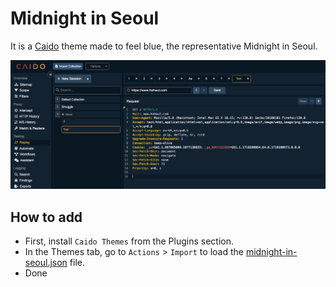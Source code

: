 # Midnight in Seoul
It is a [Caido](https://caido.io) theme made to feel blue, the representative Midnight in Seoul.

![](midnight-in-seoul.png)

## How to add

* First, install `Caido Themes` from the Plugins section.
* In the Themes tab, go to `Actions` > `Import` to load the [midnight-in-seoul.json](midnight-in-seoul.json) file.
* Done
